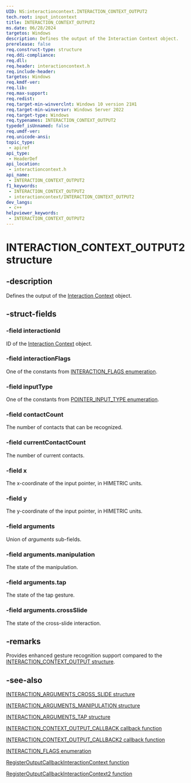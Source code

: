 ```yaml
---
UID: NS:interactioncontext.INTERACTION_CONTEXT_OUTPUT2
tech.root: input_intcontext
title: INTERACTION_CONTEXT_OUTPUT2
ms.date: 06/28/2024
targetos: Windows
description: Defines the output of the Interaction Context object.
prerelease: false
req.construct-type: structure
req.ddi-compliance: 
req.dll: 
req.header: interactioncontext.h
req.include-header: 
targetos: Windows
req.kmdf-ver: 
req.lib: 
req.max-support: 
req.redist: 
req.target-min-winverclnt: Windows 10 version 21H1
req.target-min-winversvr: Windows Server 2022
req.target-type: Windows
req.typenames: INTERACTION_CONTEXT_OUTPUT2
typedef_isUnnamed: false
req.umdf-ver: 
req.unicode-ansi: 
topic_type:
 - apiref
api_type:
 - HeaderDef
api_location:
 - interactioncontext.h
api_name:
 - INTERACTION_CONTEXT_OUTPUT2
f1_keywords:
 - INTERACTION_CONTEXT_OUTPUT2
 - interactioncontext/INTERACTION_CONTEXT_OUTPUT2
dev_langs:
 - c++
helpviewer_keywords:
 - INTERACTION_CONTEXT_OUTPUT2
---
```


# INTERACTION_CONTEXT_OUTPUT2 structure

## -description

Defines the output of the [Interaction Context](../_input_intcontext/index.md) object.

## -struct-fields

### -field interactionId

ID of the  [Interaction Context](../_input_intcontext/index.md) object.

### -field interactionFlags

One of the constants from [INTERACTION_FLAGS enumeration](ne-interactioncontext-interaction_flags.md).

### -field inputType

One of the constants from [POINTER_INPUT_TYPE enumeration](../winuser/ne-winuser-tagpointer_input_type.md).

### -field contactCount

The number of contacts that can be recognized.

### -field currentContactCount

The number of current contacts.

### -field x

The x-coordinate of the input pointer, in HIMETRIC units.

### -field y

The y-coordinate of the input pointer, in HIMETRIC units.

### -field arguments

Union of *arguments* sub-fields.

### -field arguments.manipulation

The state of the manipulation.

### -field arguments.tap

The state of the tap gesture.

### -field arguments.crossSlide

The state of the cross-slide interaction.

## -remarks

Provides enhanced gesture recognition support compared to the [INTERACTION_CONTEXT_OUTPUT structure](ns-interactioncontext-interaction_context_output.md).

## -see-also

[INTERACTION_ARGUMENTS_CROSS_SLIDE structure](ns-interactioncontext-interaction_arguments_cross_slide.md)

[INTERACTION_ARGUMENTS_MANIPULATION structure](ns-interactioncontext-interaction_arguments_manipulation.md)

[INTERACTION_ARGUMENTS_TAP structure](ns-interactioncontext-interaction_arguments_tap.md)

[INTERACTION_CONTEXT_OUTPUT_CALLBACK callback function](nc-interactioncontext-interaction_context_output_callback.md)

[INTERACTION_CONTEXT_OUTPUT_CALLBACK2 callback function](nc-interactioncontext-interaction_context_output_callback2.md)

[INTERACTION_FLAGS enumeration](ne-interactioncontext-interaction_flags.md)

[RegisterOutputCallbackInteractionContext function](nf-interactioncontext-registeroutputcallbackinteractioncontext.md)

[RegisterOutputCallbackInteractionContext2 function](nf-interactioncontext-registeroutputcallbackinteractioncontext2.md)

